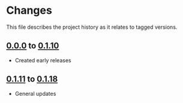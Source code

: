 # Changes
This file describes the project history as it relates to tagged versions.

## [0.0.0](.) to [0.1.10](.)
- Created early releases

## [0.1.11](.) to [0.1.18](.)
- General updates
